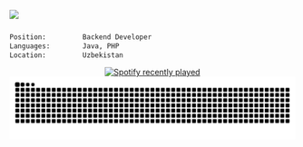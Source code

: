 ## ![](https://komarev.com/ghpvc/?username=AlibekIsomov&color=blueviolet&style=flat-square)

```
Position:         Backend Developer
Languages:        Java, PHP
Location:         Uzbekistan
```

<div align="center">
  <a href="https://open.spotify.com/user/31wwuckzj76g3622sy7vpve7qnou?si=83abab9abee64fe9">
    <img src="https://spotify-recently-played-readme.vercel.app/api?user=31wwuckzj76g3622sy7vpve7qnou&width=750&count=4&unique=true" alt="Spotify recently played"  />
  </a>
</div>

<div align="center">
  <img src="https://raw.githubusercontent.com/AlibekIsomov/AlibekIsomov/output/snake.svg" alt="Snake animation" />
</div>
